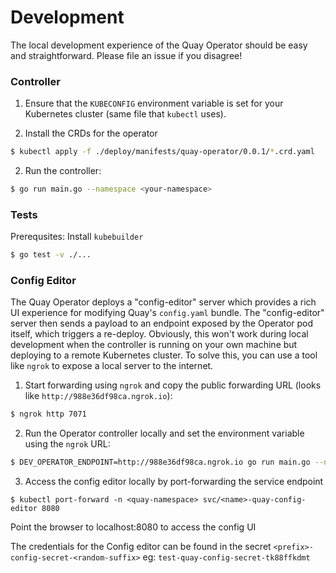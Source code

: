 # Development 

The local development experience of the Quay Operator should be easy and straightforward. Please file an issue if you disagree!

### Controller

1. Ensure that the `KUBECONFIG` environment variable is set for your Kubernetes cluster (same file that `kubectl` uses).

2. Install the CRDs for the operator

```sh
$ kubectl apply -f ./deploy/manifests/quay-operator/0.0.1/*.crd.yaml
```

2. Run the controller:
```sh
$ go run main.go --namespace <your-namespace>
```

### Tests

Prerequsites: Install `kubebuilder`

```sh
$ go test -v ./...
```


### Config Editor

The Quay Operator deploys a "config-editor" server which provides a rich UI experience for modifying Quay's `config.yaml` bundle. The "config-editor" server then sends a payload to an endpoint exposed by the Operator pod itself, which triggers a re-deploy. Obviously, this won't work during local development when the controller is running on your own machine but deploying to a remote Kubernetes cluster. To solve this, you can use a tool like `ngrok` to expose a local server to the internet.

1. Start forwarding using `ngrok` and copy the public forwarding URL (looks like `http://988e36df98ca.ngrok.io`):
```sh
$ ngrok http 7071
```

2. Run the Operator controller locally and set the environment variable using the `ngrok` URL:
```sh
$ DEV_OPERATOR_ENDPOINT=http://988e36df98ca.ngrok.io go run main.go --namespace <your-namespace>
```

3. Access the config editor locally by port-forwarding the service endpoint

```shell script
$ kubectl port-forward -n <quay-namespace> svc/<name>-quay-config-editor 8080
```

Point the browser to localhost:8080 to access the config UI

The credentials for the Config editor can be found in the secret `<prefix>-config-secret-<random-suffix>`
eg: `test-quay-config-secret-tk88ffkdmt`
